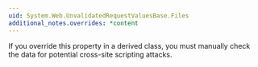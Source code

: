 ```yaml
---
uid: System.Web.UnvalidatedRequestValuesBase.Files
additional_notes.overrides: *content
---
```


<p>If you override this property in a derived class, you must manually check the data for potential cross-site scripting attacks.</p>


